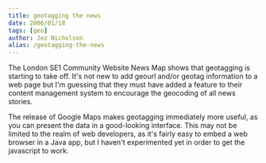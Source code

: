 ```yaml
---
title: geotagging the news
date: 2006/01/18
tags: [geo]
author: Jez Nicholson
alias: /geotagging-the-news
---
```

The London SE1 Community Website News Map shows that geotagging is starting to take off. It's not new to add geourl and/or geotag information to a web page but I'm guessing that they must have added a feature to their content management system to encourage the geocoding of all news stories.

The release of Google Maps makes geotagging immediately more useful, as you can present the data in a good-looking interface. This may not be limited to the realm of web developers, as it's fairly easy to embed a web browser in a Java app, but I haven't experimented yet in order to get the javascript to work.